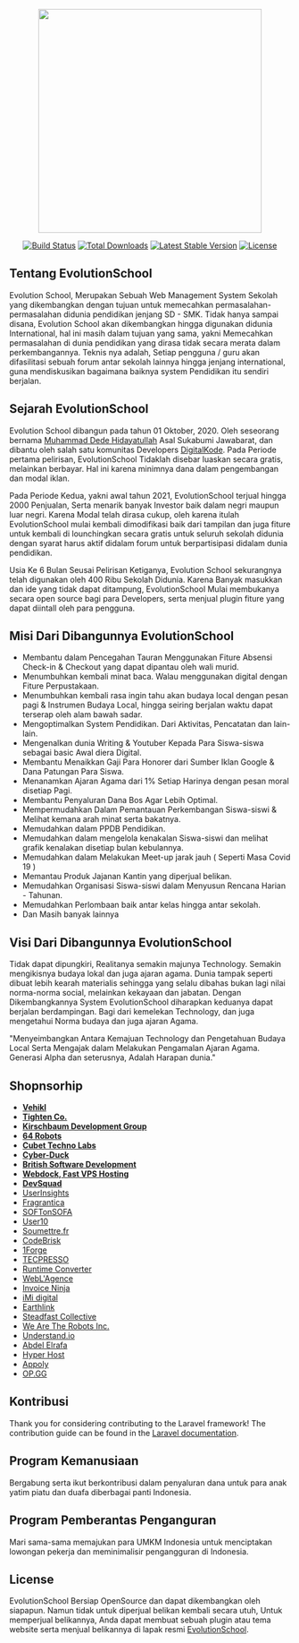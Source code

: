 <p align="center"><img src="https://dedehidayatullah.com/evolutionSchool.png" width="400"></p>

<p align="center">
<a href="https://travis-ci.org/laravel/framework"><img src="https://travis-ci.org/laravel/framework.svg" alt="Build Status"></a>
<a href="https://packagist.org/packages/laravel/framework"><img src="https://poser.pugx.org/laravel/framework/d/total.svg" alt="Total Downloads"></a>
<a href="https://packagist.org/packages/laravel/framework"><img src="https://poser.pugx.org/laravel/framework/v/stable.svg" alt="Latest Stable Version"></a>
<a href="https://packagist.org/packages/laravel/framework"><img src="https://poser.pugx.org/laravel/framework/license.svg" alt="License"></a>
</p>

## Tentang EvolutionSchool

Evolution School, Merupakan Sebuah Web Management System Sekolah yang dikembangkan dengan tujuan untuk memecahkan permasalahan-permasalahan didunia pendidikan
jenjang SD - SMK. Tidak hanya sampai disana, Evolution School akan dikembangkan hingga digunakan didunia International, hal ini masih dalam tujuan
yang sama, yakni Memecahkan permasalahan di dunia pendidikan yang dirasa tidak secara merata dalam perkembangannya. Teknis nya adalah, Setiap pengguna / guru
akan difasilitasi sebuah forum antar sekolah lainnya hingga jenjang international, guna mendiskusikan bagaimana baiknya system Pendidikan itu sendiri berjalan.

## Sejarah EvolutionSchool

Evolution School dibangun pada tahun 01 Oktober, 2020. Oleh seseorang bernama [Muhammad Dede Hidayatullah](https://dedehidayatullah.com) Asal Sukabumi Jawabarat, dan dibantu oleh salah satu komunitas Developers [DigitalKode](https://digitalkode.com).
Pada Periode pertama pelirisan, EvolutionSchool Tidaklah disebar luaskan secara gratis, melainkan berbayar. Hal ini karena minimnya dana dalam pengembangan
dan modal iklan.

Pada Periode Kedua, yakni awal tahun 2021, EvolutionSchool terjual hingga 2000 Penjualan, Serta menarik banyak Investor baik dalam negri maupun luar negri.
Karena Modal telah dirasa cukup, oleh karena itulah EvolutionSchool mulai kembali dimodifikasi baik dari tampilan dan juga fiture untuk kembali di lounchingkan
secara gratis untuk seluruh sekolah didunia dengan syarat harus aktif didalam forum untuk berpartisipasi didalam dunia pendidikan.

Usia Ke 6 Bulan Seusai Pelirisan Ketiganya, Evolution School sekurangnya telah digunakan oleh 400 Ribu Sekolah Didunia. Karena Banyak masukkan dan ide yang tidak dapat ditampung, EvolutionSchool Mulai membukanya secara open source bagi para Developers, serta menjual plugin fiture yang dapat diintall oleh para pengguna.


## Misi Dari Dibangunnya EvolutionSchool

- Membantu dalam Pencegahan Tauran Menggunakan Fiture Absensi Check-in & Checkout yang dapat dipantau oleh wali murid.
- Menumbuhkan kembali minat baca. Walau menggunakan digital dengan Fiture Perpustakaan.
- Menumbuhkan kembali rasa ingin tahu akan budaya local dengan pesan pagi & Instrumen Budaya Local, hingga seiring berjalan waktu dapat terserap oleh alam bawah sadar.
- Mengoptimalkan System Pendidikan. Dari Aktivitas, Pencatatan dan lain-lain.
- Mengenalkan dunia Writing & Youtuber Kepada Para Siswa-siswa sebagai basic Awal diera Digital.
- Membantu Menaikkan Gaji Para Honorer dari Sumber Iklan Google & Dana Patungan Para Siswa.
- Menanamkan Ajaran Agama dari 1% Setiap Harinya dengan pesan moral disetiap Pagi.
- Membantu Penyaluran Dana Bos Agar Lebih Optimal.
- Mempermudahkan Dalam Pemantauan Perkembangan Siswa-siswi & Melihat kemana arah minat serta bakatnya.
- Memudahkan dalam PPDB Pendidikan.
- Memudahkan dalam mengelola kenakalan Siswa-siswi dan melihat grafik kenalakan disetiap bulan kebulannya.
- Memudahkan dalam Melakukan Meet-up jarak jauh ( Seperti Masa Covid 19 )
- Memantau Produk Jajanan Kantin yang diperjual belikan.
- Memudahkan Organisasi Siswa-siswi dalam Menyusun Rencana Harian - Tahunan.
- Memudahkan Perlombaan baik antar kelas hingga antar sekolah.
- Dan Masih banyak lainnya 


## Visi Dari Dibangunnya EvolutionSchool

Tidak dapat dipungkiri, Realitanya semakin majunya Technology. Semakin mengikisnya budaya lokal dan juga ajaran agama. Dunia tampak seperti dibuat lebih kearah materialis sehingga yang selalu dibahas bukan lagi nilai norma-norma social, melainkan kekayaan dan jabatan. Dengan Dikembangkannya System EvolutionSchool diharapkan keduanya dapat berjalan berdampingan. Bagi dari kemelekan Technology, dan juga mengetahui Norma budaya dan juga ajaran Agama.

"Menyeimbangkan Antara Kemajuan Technology dan Pengetahuan Budaya Local Serta Mengajak dalam Melakukan Pengamalan Ajaran Agama. Generasi Alpha dan seterusnya, Adalah Harapan dunia."



## Shopnsorhip


- **[Vehikl](https://vehikl.com/)**
- **[Tighten Co.](https://tighten.co)**
- **[Kirschbaum Development Group](https://kirschbaumdevelopment.com)**
- **[64 Robots](https://64robots.com)**
- **[Cubet Techno Labs](https://cubettech.com)**
- **[Cyber-Duck](https://cyber-duck.co.uk)**
- **[British Software Development](https://www.britishsoftware.co)**
- **[Webdock, Fast VPS Hosting](https://www.webdock.io/en)**
- **[DevSquad](https://devsquad.com)**
- [UserInsights](https://userinsights.com)
- [Fragrantica](https://www.fragrantica.com)
- [SOFTonSOFA](https://softonsofa.com/)
- [User10](https://user10.com)
- [Soumettre.fr](https://soumettre.fr/)
- [CodeBrisk](https://codebrisk.com)
- [1Forge](https://1forge.com)
- [TECPRESSO](https://tecpresso.co.jp/)
- [Runtime Converter](http://runtimeconverter.com/)
- [WebL'Agence](https://weblagence.com/)
- [Invoice Ninja](https://www.invoiceninja.com)
- [iMi digital](https://www.imi-digital.de/)
- [Earthlink](https://www.earthlink.ro/)
- [Steadfast Collective](https://steadfastcollective.com/)
- [We Are The Robots Inc.](https://watr.mx/)
- [Understand.io](https://www.understand.io/)
- [Abdel Elrafa](https://abdelelrafa.com)
- [Hyper Host](https://hyper.host)
- [Appoly](https://www.appoly.co.uk)
- [OP.GG](https://op.gg)

## Kontribusi

Thank you for considering contributing to the Laravel framework! The contribution guide can be found in the [Laravel documentation](https://laravel.com/docs/contributions).

## Program Kemanusiaan

Bergabung serta ikut berkontribusi dalam penyaluran dana untuk para anak yatim piatu dan duafa diberbagai panti Indonesia.

## Program Pemberantas Penganguran 

Mari sama-sama memajukan para UMKM Indonesia untuk menciptakan lowongan pekerja dan meminimalisir pengangguran di Indonesia.

## License

EvolutionSchool Bersiap OpenSource dan dapat dikembangkan oleh siapapun. Namun tidak untuk diperjual belikan kembali secara utuh, Untuk memperjual belikannya, Anda dapat membuat sebuah plugin atau tema website serta menjual belikannya di lapak resmi [EvolutionSchool](https://evolutionschool.com).